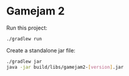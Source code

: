 # Gamejam 2

Run this project:
```bash
./gradlew run
```

Create a standalone jar file:
```bash
./gradlew jar
java -jar build/libs/gamejam2-[version].jar
```